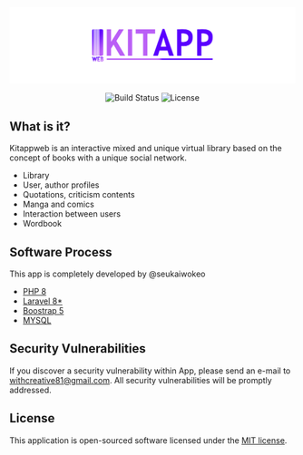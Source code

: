 
<p align="center"><img src="https://github.com/seukaiwokeo/kitappweb/raw/master/public/images/app/kitappweb-brand.png" width="1000"></p>

<p align="center">
<img src="https://travis-ci.org/laravel/framework.svg" alt="Build Status">
<img src="https://img.shields.io/packagist/l/laravel/framework" alt="License">
</p>

## What is it?

Kitappweb is an interactive mixed and unique virtual library based on the concept of books with a unique social network.

- Library
- User, author profiles
- Quotations, criticism contents
- Manga and comics
- Interaction between users
- Wordbook

## Software Process

This app is completely developed by @seukaiwokeo

- [PHP 8](https://github.com/php/php-src)
- [Laravel 8*](https://github.com/laravel/laravel)
- [Boostrap 5](https://github.com/twbs/bootstrap)
- [MYSQL](https://github.com/mysql)

## Security Vulnerabilities

If you discover a security vulnerability within App, please send an e-mail to  [withcreative81@gmail.com](mailto:withcreative81@gmail.com). All security vulnerabilities will be promptly addressed.

## License

This application is open-sourced software licensed under the [MIT license](https://opensource.org/licenses/MIT).
